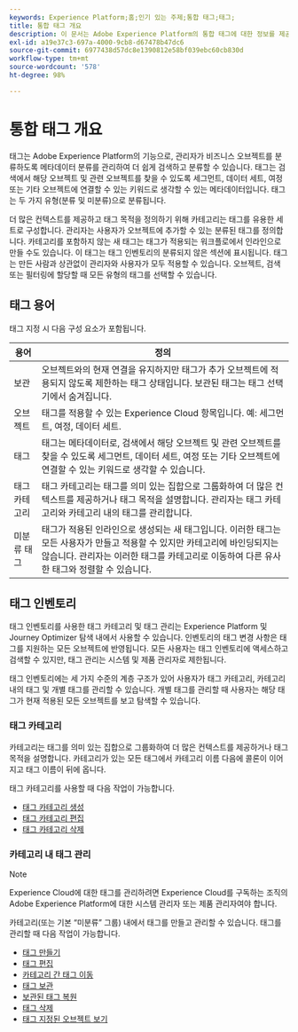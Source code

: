 ```yaml
---
keywords: Experience Platform;홈;인기 있는 주제;통합 태그;태그;
title: 통합 태그 개요
description: 이 문서는 Adobe Experience Platform의 통합 태그에 대한 정보를 제공합니다.
exl-id: a19e37c3-697a-4000-9cb8-d67478b47dc6
source-git-commit: 6977438d57dc8e1390812e58bf039ebc60cb830d
workflow-type: tm+mt
source-wordcount: '578'
ht-degree: 98%

---
```


# 통합 태그 개요

태그는 Adobe Experience Platform의 기능으로, 관리자가 비즈니스 오브젝트를 분류하도록 메타데이터 분류를 관리하여 더 쉽게 검색하고 분류할 수 있습니다. 태그는 검색에서 해당 오브젝트 및 관련 오브젝트를 찾을 수 있도록 세그먼트, 데이터 세트, 여정 또는 기타 오브젝트에 연결할 수 있는 키워드로 생각할 수 있는 메타데이터입니다. 태그는 두 가지 유형(분류 및 미분류)으로 분류됩니다.

더 많은 컨텍스트를 제공하고 태그 목적을 정의하기 위해 카테고리는 태그를 유용한 세트로 구성합니다. 관리자는 사용자가 오브젝트에 추가할 수 있는 분류된 태그를 정의합니다. 카테고리를 포함하지 않는 새 태그는 태그가 적용되는 워크플로에서 인라인으로 만들 수도 있습니다. 이 태그는 태그 인벤토리의 분류되지 않은 섹션에 표시됩니다. 태그는 만든 사람과 상관없이 관리자와 사용자가 모두 적용할 수 있습니다. 오브젝트, 검색 또는 필터링에 할당할 때 모든 유형의 태그를 선택할 수 있습니다.

## 태그 용어

태그 지정 시 다음 구성 요소가 포함됩니다.

| 용어 | 정의 |
| --- | --- |
| 보관 | 오브젝트와의 현재 연결을 유지하지만 태그가 추가 오브젝트에 적용되지 않도록 제한하는 태그 상태입니다. 보관된 태그는 태그 선택기에서 숨겨집니다. |
| 오브젝트 | 태그를 적용할 수 있는 Experience Cloud 항목입니다. 예: 세그먼트, 여정, 데이터 세트. |
| 태그 | 태그는 메타데이터로, 검색에서 해당 오브젝트 및 관련 오브젝트를 찾을 수 있도록 세그먼트, 데이터 세트, 여정 또는 기타 오브젝트에 연결할 수 있는 키워드로 생각할 수 있습니다. |
| 태그 카테고리 | 태그 카테고리는 태그를 의미 있는 집합으로 그룹화하여 더 많은 컨텍스트를 제공하거나 태그 목적을 설명합니다. 관리자는 태그 카테고리와 카테고리 내의 태그를 관리합니다. |
| 미분류 태그 | 태그가 적용된 인라인으로 생성되는 새 태그입니다. 이러한 태그는 모든 사용자가 만들고 적용할 수 있지만 카테고리에 바인딩되지는 않습니다. 관리자는 이러한 태그를 카테고리로 이동하여 다른 유사한 태그와 정렬할 수 있습니다. |

## 태그 인벤토리

태그 인벤토리를 사용한 태그 카테고리 및 태그 관리는 Experience Platform 및 Journey Optimizer 탐색 내에서 사용할 수 있습니다. 인벤토리의 태그 변경 사항은 태그를 지원하는 모든 오브젝트에 반영됩니다. 모든 사용자는 태그 인벤토리에 액세스하고 검색할 수 있지만, 태그 관리는 시스템 및 제품 관리자로 제한됩니다.

태그 인벤토리에는 세 가지 수준의 계층 구조가 있어 사용자가 태그 카테고리, 카테고리 내의 태그 및 개별 태그를 관리할 수 있습니다. 개별 태그를 관리할 때 사용자는 해당 태그가 현재 적용된 모든 오브젝트를 보고 탐색할 수 있습니다.

### 태그 카테고리

카테고리는 태그를 의미 있는 집합으로 그룹화하여 더 많은 컨텍스트를 제공하거나 태그 목적을 설명합니다. 카테고리가 있는 모든 태그에서 카테고리 이름 다음에 콜론이 이어지고 태그 이름이 뒤에 옵니다.

태그 카테고리를 사용할 때 다음 작업이 가능합니다.

* [태그 카테고리 생성](./ui/tags-categories.md#create-tag-category)
* [태그 카테고리 편집](./ui/tags-categories.md#edit-tag-category-edit-tag-category)
* [태그 카테고리 삭제](./ui/tags-categories.md#delete-tag-category-delete-tag-category)

### 카테고리 내 태그 관리

>[!NOTE]
>
>Experience Cloud에 대한 태그를 관리하려면 Experience Cloud를 구독하는 조직의 Adobe Experience Platform에 대한 시스템 관리자 또는 제품 관리자여야 합니다.

카테고리(또는 기본 “미분류” 그룹) 내에서 태그를 만들고 관리할 수 있습니다. 태그를 관리할 때 다음 작업이 가능합니다.

* [태그 만들기](./ui/managing-tags.md#create-a-tag-create-tag)
* [태그 편집](./ui/managing-tags.md#edit-a-tag-edit-tag)
* [카테고리 간 태그 이동](./ui/managing-tags.md#move-a-tag-between-categories-move-tag)
* [태그 보관](./ui/managing-tags.md#archive-a-tag-archive-tag)
* [보관된 태그 복원](./ui/managing-tags.md#restore-an-archived-tag-restore-archived-tag)
* [태그 삭제](./ui/managing-tags.md#delete-a-tag-delete-tag)
* [태그 지정된 오브젝트 보기](./ui/managing-tags.md#viewing-tagged-objects-view-tagged)
